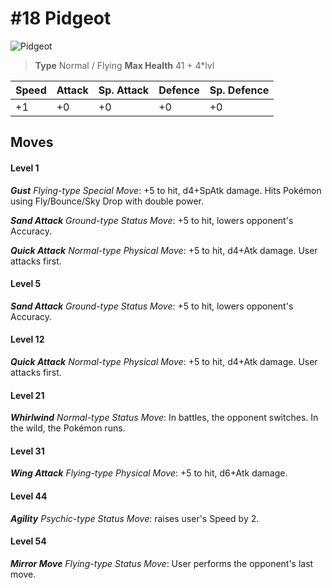 # #18 Pidgeot


![Pidgeot](https://img.pokemondb.net/sprites/home/normal/1x/pidgeot.png)

> **Type** Normal / Flying
> **Max Health** 41 + 4\*lvl

| Speed | Attack | Sp. Attack | Defence | Sp. Defence |
| ----- | ------ | ---------- | ------- | ----------- |
| +1 | +0 | +0 | +0 | +0 |

## Moves
#### Level 1

***Gust** Flying-type Special Move*: +5 to hit, d4+SpAtk damage. Hits Pokémon using Fly/Bounce/Sky Drop with double power.

***Sand Attack** Ground-type Status Move*: +5 to hit, lowers opponent's Accuracy.

***Quick Attack** Normal-type Physical Move*: +5 to hit, d4+Atk damage. User attacks first.
#### Level 5

***Sand Attack** Ground-type Status Move*: +5 to hit, lowers opponent's Accuracy.
#### Level 12

***Quick Attack** Normal-type Physical Move*: +5 to hit, d4+Atk damage. User attacks first.
#### Level 21

***Whirlwind** Normal-type Status Move*: In battles, the opponent switches. In the wild, the Pokémon runs.
#### Level 31

***Wing Attack** Flying-type Physical Move*: +5 to hit, d6+Atk damage. 
#### Level 44

***Agility** Psychic-type Status Move*: raises user's Speed by 2.
#### Level 54

***Mirror Move** Flying-type Status Move*: User performs the opponent's last move.


